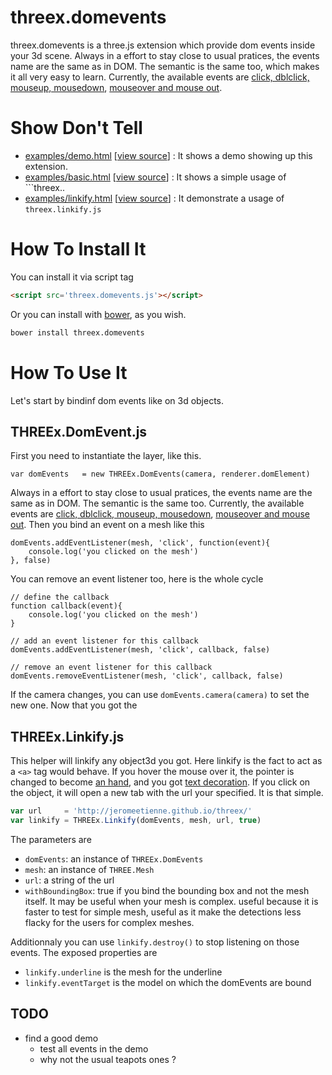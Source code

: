 threex.domevents
================

threex.domevents is a three.js extension which provide dom events inside your 3d scene.
Always in a effort to stay close to usual pratices, the events name are the same as in DOM.
The semantic is the same too, which makes it all very easy to learn.
Currently, the available events are
[click, dblclick, mouseup, mousedown](http://www.quirksmode.org/dom/events/click.html),
[mouseover and mouse out](http://www.quirksmode.org/dom/events/mouseover.html).


Show Don't Tell
=============== 
* [examples/demo.html](http://jeromeetienne.github.io/threex.domevents/examples/demo.html)
\[[view source](https://github.com/jeromeetienne/threex.domevents/blob/master/examples/demo.html)\] :
It shows a demo showing up this extension.
* [examples/basic.html](http://jeromeetienne.github.io/threex.domevents/examples/basic.html)
\[[view source](https://github.com/jeromeetienne/threex.domevents/blob/master/examples/basic.html)\] :
It shows a simple usage of ```threex..
* [examples/linkify.html](http://jeromeetienne.github.io/threex.domevents/examples/linkify.html)
\[[view source](https://github.com/jeromeetienne/threex.domevents/blob/master/examples/linkify.html)\] :
It demonstrate a usage of ```threex.linkify.js```

How To Install It
=================

You can install it via script tag

```html
<script src='threex.domevents.js'></script>
```

Or you can install with [bower](http://bower.io/), as you wish.

```bash
bower install threex.domevents
```

How To Use It
=============

Let's start by bindinf dom events like on 3d objects.

## THREEx.DomEvent.js

First you need to instantiate the layer, like this.

```
var domEvents	= new THREEx.DomEvents(camera, renderer.domElement)
```

Always in a effort to stay close to usual pratices, the events name are the same as in DOM.
The semantic is the same too.
Currently, the available events are
[click, dblclick, mouseup, mousedown](http://www.quirksmode.org/dom/events/click.html),
[mouseover and mouse out](http://www.quirksmode.org/dom/events/mouseover.html).
Then you bind an event on a mesh like this

```
domEvents.addEventListener(mesh, 'click', function(event){
	console.log('you clicked on the mesh')
}, false)
```

You can remove an event listener too, here is the whole cycle

```
// define the callback
function callback(event){
	console.log('you clicked on the mesh')	
}

// add an event listener for this callback
domEvents.addEventListener(mesh, 'click', callback, false)

// remove an event listener for this callback
domEvents.removeEventListener(mesh, 'click', callback, false)
```

If the camera changes, you can use ```domEvents.camera(camera)``` to set the new one.
Now that you got the 

## THREEx.Linkify.js

This helper will linkify any object3d you got.
Here linkify is the fact to act as a ```<a>``` tag would behave.
If you hover the mouse over it, the pointer is changed to become 
[an hand](http://en.wikipedia.org/wiki/Pointer_\(graphical_user_interfaces\)),
and you got 
[text decoration](https://developer.mozilla.org/en-US/docs/Web/CSS/text-decoration).
If you click on the object, it will open a new tab with the url your specified.
It is that simple.

```javascript
var url		= 'http://jeromeetienne.github.io/threex/'
var linkify	= THREEx.Linkify(domEvents, mesh, url, true)
```

The parameters are 
* ```domEvents```: an instance of ```THREEx.DomEvents```
* ```mesh```: an instance of ```THREE.Mesh```
* ```url```: a string of the url
* ```withBoundingBox```: true if you bind the bounding box and not the mesh itself. It 
may be useful when your mesh is complex. useful because it is faster to test for 
simple mesh, useful as it make the detections less flacky for the users for complex meshes.


Additionnaly you can use ```linkify.destroy()``` to stop listening on those events.
The exposed properties are 

* ```linkify.underline``` is the mesh for the underline
* ```linkify.eventTarget``` is the model on which the domEvents are bound


## TODO
* find a good demo
  * test all events in the demo
  * why not the usual teapots ones ?
